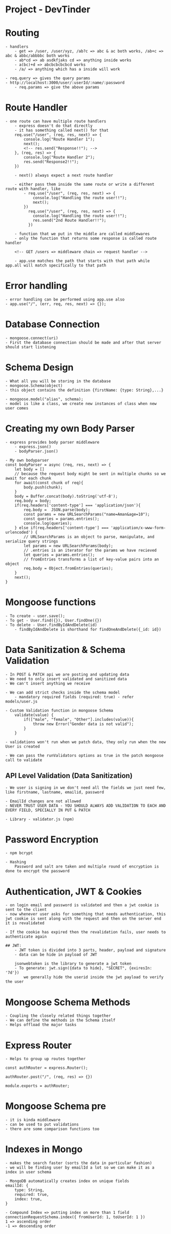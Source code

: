 # Project - DevTinder

# Routing
    - handlers
        - get => /user, /user/xyz, /ab?c => abc & ac both works, /ab+c => abc & abbc/abbbbc both works
        - ab*cd => ab asdkfjaks cd => anything inside works
        - a(bc)+d => abcbcbcbcbcd works
        - /a/ => anything which has a inside will work

    - req.query => gives the query params
    - http://localhost:3000/user/:userId/:name/:password
        - req.params => give the above params

# Route Handler
    - one route can have multiple route handlers
        - express doesn't do that directly 
        - it has something called next() for that
        req.use("/user", (req, res, next) => {
            console.log("Route Handler 1");
            next();
            <!-- res.send("Response!!"); -->
        }, (req, res) => {
            console.log("Route Handler 2");
            res.send("Response2!!");
        })

        - next() always expect a next route handler
        
        - either pass them inside the same route or write a different route with handler, like
            - req.use("/user", (req, res, next) => {
                console.log("Handling the route user!!");
                next();
            })
              req.use("/user", (req, res, next) => {
                console.log("Handling the route user!!");
                res.send("2nd Route Handler!!");
              })

        - function that we put in the middle are called middlewares 
        - only the function that returns some response is called route handler

        <!-- GET /users => middleware chain => request handler -->

        - app.use matches the path that starts with that path while app.all will match specifically to that path

# Error handling
    - error handling can be performed using app.use also
    - app.use("/", (err, req, res, next) => {});
    
# Database Connection
    - mongoose.connect(uri)
    - First the database connection should be made and after that server should start listening

# Schema Design
    - What all you will be storing in the database
    - mongoose.Schema(object)
    - this object contains the definition {firstName: {type: String},...}

    - mongoose.model("alias", schema);
    - model is like a class, we create new instances of class when new user comes

# Creating my own Body Parser
    - express provides body parser middleware
        - express.json()
        - bodyParser.json()

    - My own bodyparser
    const bodyParser = async (req, res, next) => {
        let body = []
        // because the request body might be sent in multiple chunks so we await for each chunk
        for await(const chunk of req){
            body.push(chunk);
        }
        body = Buffer.concat(body).toString('utf-8');
        req.body = body;
        if(req.headers['content-type'] === 'application/json'){
            req.body =  JSON.parse(body);
            const params = new URLSearchParams("name=Aman&age=10");
            const queries = params.entries();
            console.log(queries);
        } else if(req.headers['content-type'] === 'application/x-www-form-urlencoded') {
            // URLSearchParams is an object to parse, manipulate, and serialize query strings
            let params = new URLSearchParams(body);
            // .entries is an iterator for the params we have recieved
            let queries = params.entries();
            // fromEntries transforms a list of key-value pairs into an object
            req.body = Object.fromEntries(queries);
        }
        next();
    }

# Mongoose functions
    - To create - user.save();
    - To get - User.find({}), User.findOne({})
    - To delete - User.findByIdAndDelete(id)
        - findByIdAndDelete is shorthand for findOneAndDelete({_id: id})

# Data Sanitization & Schema Validation
    - In POST & PATCH api we are posting and updating data
    - We need to only insert validated and sanitized data
    - We can't insert anything we receive

    - We can add strict checks inside the schema model
        - mandatory required fields (required: true) - refer models/user.js
    
    - Custom Validation function in mongoose Schema
        validate(value) {
            if(["male", "female", "Other"].includes(value)){
                throw new Error("Gender data is not valid");
            }
        }

    - validations won't run when we patch data, they only run when the new User is created

    - We can pass the runValidators options as true in the patch mongoose call to validate

## API Level Validation (Data Sanitization)
    - We user is signing in we don't need all the fields we just need few, like firstname, lastname, emailid, password
    
    - EmailId changes are not allowed
    - NEVER TRUST USER DATA - YOU SHOULD ALWAYS ADD VALIDATION TO EACH AND EVERY FIELD, SPECIALLY IN PUT & PATCH

    - Library - validator.js (npm)
    

# Password Encryption
    - npm bcrypt

    - Hashing
        Password and salt are taken and multiple round of encryption is done to encrypt the password

# Authentication, JWT & Cookies
    - on login email and password is validated and then a jwt cookie is sent to the client
    - now whenever user asks for something that needs authentication, this jwt cookie is sent along with the request and then on the server end it is revalidated
    
    - If the cookie has expired then the revalidation fails, user needs to authenticate again

    ## JWT:
        - JWT token is divided into 3 parts, header, payload and signature
        - data can be hide in payload of JWT

        jsonwebtoken is the library to generate a jwt token
        - To generate: jwt.sign({data to hide}, "SECRET", {exiresIn: '7d'})
            we generally hide the userid inside the jwt payload to verify the user

# Mongoose Schema Methods
    - Coupling the closely related things together
    - We can define the methods in the Schema itself
    - Helps offload the major tasks


# Express Router
    - Helps to group up routes together

    const authRouter = express.Router();

    authRouter.post("/", (req, res) => {})

    module.exports = authRouter;

# Mongoose Schema pre
    - it is kinda middleware
    - can be used to put validations
    - there are some comparison functions too


# Indexes in Mongo
    - makes the search faster (sorts the data in particular fashion)
    - we will be finding user by emailId a lot so we can make it as a index in user schema
    
    - MongoDB automatically creates index on unique fields
    emailId: {
        type: String,
        required: true,
        index: true,
    } 

    - Compound Index => putting index on more than 1 field
    connectionRequestSchema.index({ fromUserId: 1, toUserId: 1 })
    1 => ascending order
    -1 => descending order